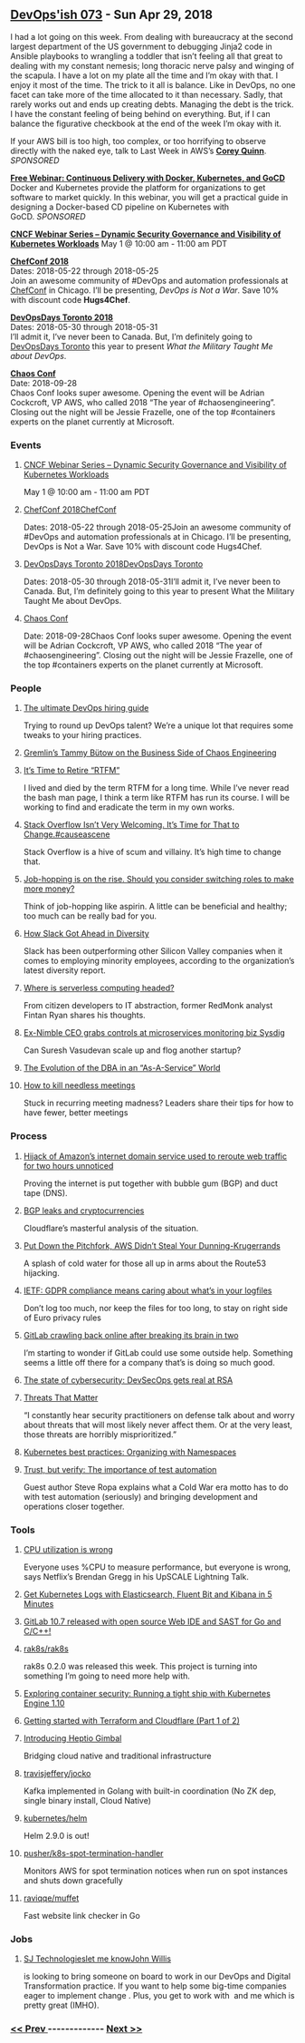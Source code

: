 ## [DevOps'ish 073](https://devopsish.com/073) - Sun Apr 29, 2018

I had a lot going on this week. From dealing with bureaucracy at the second largest department of the US government to debugging Jinja2 code in Ansible playbooks to wrangling a toddler that isn’t feeling all that great to dealing with my constant nemesis; long thoracic nerve palsy and winging of the scapula. I have a lot on my plate all the time and I’m okay with that. I enjoy it most of the time. The trick to it all is balance. Like in DevOps, no one facet can take more of the time allocated to it than necessary. Sadly, that rarely works out and ends up creating debts. Managing the debt is the trick. I have the constant feeling of being behind on everything. But, if I can balance the figurative checkbook at the end of the week I’m okay with it.

If your AWS bill is too high, too complex, or too horrifying to observe directly with the naked eye, talk to Last Week in AWS’s <a href="https://www.quinnadvisory.com/"><strong>Corey Quinn</strong></a>. <em>SPONSORED</em>

<a href="https://info.thoughtworks.com/Continuous-Delivery-Docker-Kubernetes-webinar"><strong>Free Webinar: Continuous Delivery with Docker, Kubernetes, and GoCD</strong></a><br/>Docker and Kubernetes provide the platform for organizations to get software to market quickly. In this webinar, you will get a practical guide in designing a Docker-based CD pipeline on Kubernetes with GoCD. <em>SPONSORED</em>

<a href="https://www.cncf.io/event/webinar-security-governance-kubernetes/"><strong>CNCF Webinar Series – Dynamic Security Governance and Visibility of Kubernetes Workloads</strong></a>
May 1 @ 10:00 am - 11:00 am PDT

<a href="https://chefconf.chef.io/"><strong>ChefConf 2018</strong></a><br/>Dates: 2018-05-22 through 2018-05-25<br/>Join an awesome community of #DevOps and automation professionals at <a href="https://chefconf.chef.io/">ChefConf</a> in Chicago. I’ll be presenting, <em>DevOps is Not a War</em>. Save 10% with discount code <strong>Hugs4Chef</strong>.

<a href="https://www.devopsdays.org/events/2018-toronto/welcome/"><strong>DevOpsDays Toronto 2018</strong></a><br/>Dates: 2018-05-30 through 2018-05-31<br/>I’ll admit it, I’ve never been to Canada. But, I’m definitely going to <a href="https://www.devopsdays.org/events/2018-toronto/welcome/">DevOpsDays Toronto</a> this year to present <em>What the Military Taught Me about DevOps</em>.

<a href="https://chaosconf.splashthat.com/"><strong>Chaos Conf</strong></a><br/>Date: 2018-09-28<br/>Chaos Conf looks super awesome. Opening the event will be Adrian Cockcroft, VP AWS, who called 2018 “The year of #chaosengineering”. Closing out the night will be Jessie Frazelle, one of the top #containers experts on the planet currently at Microsoft.

### Events

1. [CNCF Webinar Series – Dynamic Security Governance and Visibility of Kubernetes Workloads](https://www.cncf.io/event/webinar-security-governance-kubernetes/)

    May 1 @ 10:00 am - 11:00 am PDT
1. [ChefConf 2018ChefConf](https://chefconf.chef.io/)

    Dates: 2018-05-22 through 2018-05-25Join an awesome community of #DevOps and automation professionals at  in Chicago. I’ll be presenting, DevOps is Not a War. Save 10% with discount code Hugs4Chef.
1. [DevOpsDays Toronto 2018DevOpsDays Toronto](https://www.devopsdays.org/events/2018-toronto/welcome/)

    Dates: 2018-05-30 through 2018-05-31I’ll admit it, I’ve never been to Canada. But, I’m definitely going to  this year to present What the Military Taught Me about DevOps.
1. [Chaos Conf](https://chaosconf.splashthat.com/)

    Date: 2018-09-28Chaos Conf looks super awesome. Opening the event will be Adrian Cockcroft, VP AWS, who called 2018 “The year of #chaosengineering”. Closing out the night will be Jessie Frazelle, one of the top #containers experts on the planet currently at Microsoft.
### People

1. [The ultimate DevOps hiring guide](https://opensource.com/article/18/4/ultimate-devops-hiring-guide)

     Trying to round up DevOps talent? We’re a unique lot that requires some tweaks to your hiring practices.
1. [Gremlin’s Tammy Bütow on the Business Side of Chaos Engineering](https://thenewstack.io/gremlins-tammy-butow-on-the-business-side-of-chaos-engineering/)

    
1. [It’s Time to Retire “RTFM”](https://medium.com/compassionate-coding/its-time-to-retire-rtfm-31acdfef654f)

     I lived and died by the term RTFM for a long time. While I’ve never read the bash man page, I think a term like RTFM has run its course. I will be working to find and eradicate the term in my own works.
1. [Stack Overflow Isn’t Very Welcoming. It’s Time for That to Change.#causeascene](https://stackoverflow.blog/2018/04/26/stack-overflow-isnt-very-welcoming-its-time-for-that-to-change/)

     Stack Overflow is a hive of scum and villainy. It’s high time to change that.
1. [Job-hopping is on the rise. Should you consider switching roles to make more money?](https://www.nbcnews.com/better/business/job-hopping-rise-should-you-consider-switching-roles-make-more-ncna868641)

     Think of job-hopping like aspirin. A little can be beneficial and healthy; too much can be really bad for you.
1. [How Slack Got Ahead in Diversity](https://www.theatlantic.com/technology/archive/2018/04/how-slack-got-ahead-in-diversity/558806/)

     Slack has been outperforming other Silicon Valley companies when it comes to employing minority employees, according to the organization’s latest diversity report.
1. [Where is serverless computing headed?](https://opensource.com/article/18/4/serverless-future)

     From citizen developers to IT abstraction, former RedMonk analyst Fintan Ryan shares his thoughts.
1. [Ex-Nimble CEO grabs controls at microservices monitoring biz Sysdig](https://www.theregister.co.uk/2018/04/24/surech_vasudevan_sysdig_ceo/)

     Can Suresh Vasudevan scale up and flog another startup?
1. [The Evolution of the DBA in an “As-A-Service” World](https://www.percona.com/blog/2018/04/26/the-evolution-of-the-dba-in-an-as-a-service-world/)

    
1. [How to kill needless meetings](https://enterprisersproject.com/article/2018/4/how-kill-needless-meetings-7-tips)

     Stuck in recurring meeting madness? Leaders share their tips for how to have fewer, better meetings
### Process

1. [Hijack of Amazon’s internet domain service used to reroute web traffic for two hours unnoticed](https://doublepulsar.com/hijack-of-amazons-internet-domain-service-used-to-reroute-web-traffic-for-two-hours-unnoticed-3a6f0dda6a6f)

     Proving the internet is put together with bubble gum (BGP) and duct tape (DNS).
1. [BGP leaks and cryptocurrencies](https://blog.cloudflare.com/bgp-leaks-and-crypto-currencies/)

     Cloudflare’s masterful analysis of the situation.
1. [Put Down the Pitchfork, AWS Didn’t Steal Your Dunning-Krugerrands](https://lastweekinaws.com/blog/put-down-the-pitchfork-aws-didnt-steal-your-dunning-krugerrands.html)

     A splash of cold water for those all up in arms about the Route53 hijacking.
1. [IETF: GDPR compliance means caring about what’s in your logfiles](https://www.theregister.co.uk/2018/04/24/ietf_gdpr_compliance_advice/)

     Don’t log too much, nor keep the files for too long, to stay on right side of Euro privacy rules
1. [GitLab crawling back online after breaking its brain in two](https://gitlab.com/gitlab-com/infrastructure/issues/4106)

     I’m starting to wonder if GitLab could use some outside help. Something seems a little off there for a company that’s is doing so much good.
1. [The state of cybersecurity: DevSecOps gets real at RSA](https://techbeacon.com/rsa-state-cybersecurity-devsecops-gets-real)

    
1. [Threats That Matter](https://medium.com/@HockeyInJune/threats-that-matter-cc5a1297c41f)

     “I constantly hear security practitioners on defense talk about and worry about threats that will most likely never affect them. Or at the very least, those threats are horribly misprioritized.”
1. [Kubernetes best practices: Organizing with Namespaces](https://cloudplatform.googleblog.com/2018/04/Kubernetes-best-practices-Organizing-with-Namespaces.html)

    
1. [Trust, but verify: The importance of test automation](https://about.gitlab.com/2018/04/23/test-automation-devops/)

     Guest author Steve Ropa explains what a Cold War era motto has to do with test automation (seriously) and bringing development and operations closer together.
### Tools

1. [CPU utilization is wrong](https://opensource.com/article/18/4/cpu-utilization-wrong)

     Everyone uses %CPU to measure performance, but everyone is wrong, says Netflix’s Brendan Gregg in his UpSCALE Lightning Talk.
1. [Get Kubernetes Logs with Elasticsearch, Fluent Bit and Kibana in 5 Minutes](https://akomljen.com/get-kubernetes-logs-with-elasticsearch-fluentbit-and-kibana-in-5-minutes/)

    
1. [GitLab 10.7 released with open source Web IDE and SAST for Go and C/C++!](https://about.gitlab.com/2018/04/22/gitlab-10-7-released/)

    
1. [rak8s/rak8s](https://github.com/rak8s/rak8s)

     rak8s 0.2.0 was released this week. This project is turning into something I’m going to need more help with.
1. [Exploring container security: Running a tight ship with Kubernetes Engine 1.10](https://cloudplatform.googleblog.com/2018/04/Exploring-container-security-Running-a-tight-ship-with-Kubernetes-Engine-1-10.html)

    
1. [Getting started with Terraform and Cloudflare (Part 1 of 2)](https://blog.cloudflare.com/getting-started-with-terraform-and-cloudflare-part-1/)

    
1. [Introducing Heptio Gimbal](https://blog.heptio.com/introducing-heptio-gimbal-bridging-cloud-native-and-traditional-infrastructure-9d6224bece5a)

     Bridging cloud native and traditional infrastructure
1. [travisjeffery/jocko](https://github.com/travisjeffery/jocko)

     Kafka implemented in Golang with built-in coordination (No ZK dep, single binary install, Cloud Native)
1. [kubernetes/helm](https://github.com/kubernetes/helm/releases/tag/v2.9.0)

     Helm 2.9.0 is out!
1. [pusher/k8s-spot-termination-handler](https://github.com/pusher/k8s-spot-termination-handler)

     Monitors AWS for spot termination notices when run on spot instances and shuts down gracefully
1. [raviqqe/muffet](https://github.com/raviqqe/muffet)

     Fast website link checker in Go
### Jobs

1. [SJ Technologieslet me knowJohn Willis](http://sjtechcorp.com/)

    is looking to bring someone on board to work in our DevOps and Digital Transformation practice. If you want to help some big-time companies eager to implement change . Plus, you get to work with  and me which is pretty great (IMHO).

### [ << Prev ](sreweekly-72.md) ------------- [ Next >> ](sreweekly-74.md)